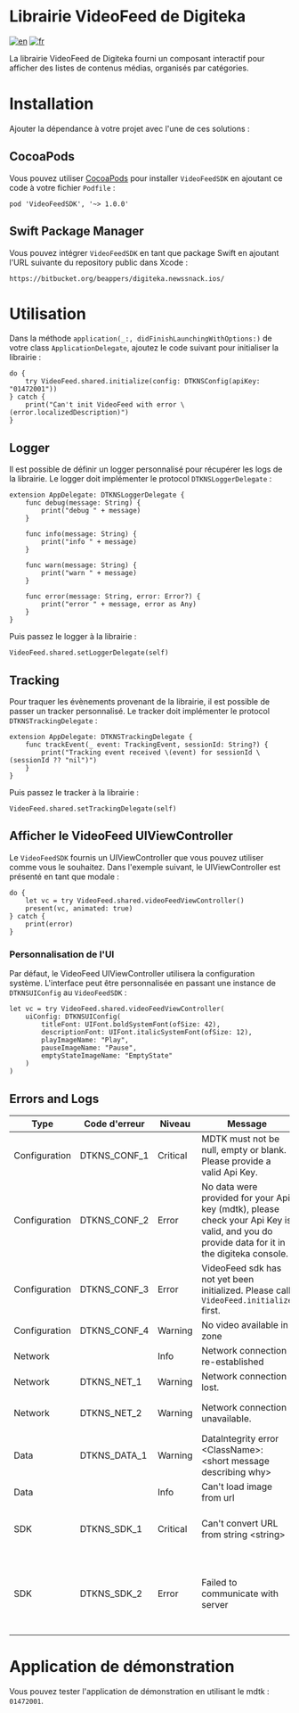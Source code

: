 # Librairie VideoFeed de Digiteka

[![en](https://img.shields.io/badge/lang-en-red.svg)](ReadMe.md)
[![fr](https://img.shields.io/badge/lang-fr-blue.svg)](ReadMe.fr.md)

La librairie VideoFeed de Digiteka fourni un composant interactif pour afficher des listes de contenus médias, organisés par catégories.

# Installation

Ajouter la dépendance à votre projet avec l'une de ces solutions :

## CocoaPods

Vous pouvez utiliser [CocoaPods](https://cocoapods.org/) pour installer `VideoFeedSDK` en ajoutant ce code à votre fichier `Podfile` :

`pod 'VideoFeedSDK', '~> 1.0.0'`

## Swift Package Manager

Vous pouvez intégrer `VideoFeedSDK` en tant que package Swift en ajoutant l'URL suivante du repository public dans Xcode :

`https://bitbucket.org/beappers/digiteka.newssnack.ios/`

# Utilisation

Dans la méthode `application(_:, didFinishLaunchingWithOptions:)` de votre class `ApplicationDelegate`, ajoutez le code suivant pour initialiser la librairie :

	do {
		try VideoFeed.shared.initialize(config: DTKNSConfig(apiKey: "01472001"))
	} catch {
		print("Can't init VideoFeed with error \(error.localizedDescription)")
	}

## Logger

Il est possible de définir un logger personnalisé pour récupérer les logs de la librairie. Le logger doit implémenter le protocol `DTKNSLoggerDelegate` :

	extension AppDelegate: DTKNSLoggerDelegate {
		func debug(message: String) {
			print("debug " + message)
		}
		
		func info(message: String) {
			print("info " + message)
		}
		
		func warn(message: String) {
			print("warn " + message)
		}
		
		func error(message: String, error: Error?) {
			print("error " + message, error as Any)
		}
	}

Puis passez le logger à la librairie :

	VideoFeed.shared.setLoggerDelegate(self)

## Tracking

Pour traquer les évènements provenant de la librairie, il est possible de passer un tracker personnalisé. Le tracker doit implémenter le protocol `DTKNSTrackingDelegate` :

	extension AppDelegate: DTKNSTrackingDelegate {
    	func trackEvent(_ event: TrackingEvent, sessionId: String?) {
        	print("Tracking event received \(event) for sessionId \(sessionId ?? "nil")")
    	}
	}

Puis passez le tracker à la librairie :

	VideoFeed.shared.setTrackingDelegate(self)

## Afficher le VideoFeed UIViewController

Le `VideoFeedSDK` fournis un UIViewController que vous pouvez utiliser comme vous le souhaitez.
Dans l'exemple suivant, le UIViewController est présenté en tant que modale :

	do {
		let vc = try VideoFeed.shared.videoFeedViewController()
		present(vc, animated: true)
	} catch {
		print(error)
	}

### Personnalisation de l'UI

Par défaut, le VideoFeed UIViewController utilisera la configuration système.
L'interface peut être personnalisée en passant une instance de `DTKNSUIConfig` au `VideoFeedSDK` :

	let vc = try VideoFeed.shared.videoFeedViewController(
        uiConfig: DTKNSUIConfig(
            titleFont: UIFont.boldSystemFont(ofSize: 42),
            descriptionFont: UIFont.italicSystemFont(ofSize: 12),
            playImageName: "Play",
            pauseImageName: "Pause",
            emptyStateImageName: "EmptyState"
        )
    )

## Errors and Logs

| Type          | Code d'erreur | Niveau   | Message                                                                                                                                    | Cause                                                                                                                                             |
|---------------|---------------|----------|--------------------------------------------------------------------------------------------------------------------------------------------|---------------------------------------------------------------------------------------------------------------------------------------------------|
| Configuration | DTKNS_CONF_1  | Critical | MDTK must not be null, empty or blank. Please provide a valid Api Key.                                                                     | mdtk nul ou vide                                                                                                                                  |  
| Configuration | DTKNS_CONF_2  | Error    | No data were provided for your Api key (mdtk), please check your Api Key is valid, and you do provide data for it in the digiteka console. | Le tableau data est vide ou aucune zone ne contient de vidéo                                                                                      |  
| Configuration | DTKNS_CONF_3  | Error    | VideoFeed sdk has not yet been initialized. Please call `VideoFeed.initialize` first.                                                      | NewSnack.shared.initialize ou VideoFeed.initialize n'ont pas encore été appelé                                                                    |  
| Configuration | DTKNS_CONF_4  | Warning  | No video available in zone                                                                                                                 | Aucune vidéo disponible dans la zone                                                                                                              |  
| Network       |               | Info     | Network connection re-established                                                                                                          | La connexion au réseau a été \(r\)établie                                                                                                         |  
| Network       | DTKNS_NET_1   | Warning  | Network connection lost.                                                                                                                   | La connexion au réseau a été perdue                                                                                                               |  
| Network       | DTKNS_NET_2   | Warning  | Network connection unavailable.                                                                                                            | La connexion au réseau est indisponible lors d'une requête réseau                                                                                 |  
| Data          | DTKNS_DATA_1  | Warning  | DataIntegrity error \<ClassName>: \<short message describing why>                                                                          | L'une des données requises du modèle envoyé par le serveur est invalide.                                                                          |  
| Data          |               | Info     | Can't load image from url <url>                                                                                                            | L'image placeholder n'a pas pu être chargée                                                                                                       |
| SDK           | DTKNS_SDK_1   | Critical | Can't convert URL from string \<string\>                                                                                                   | La conversion de l'url string en URL remonte une erreur. Veuillez contacter le support si cela arrive                                             |
| SDK           | DTKNS_SDK_2   | Error    | Failed to communicate with server                                                                                                          | La réponse du serveur était invalide, ou la connexion au serveur à échouée (p.e. timeout). Veuillez contacter le support si le problème persiste. |

# Application de démonstration

Vous pouvez tester l'application de démonstration en utilisant le mdtk : `01472001`.

